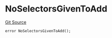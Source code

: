 # NoSelectorsGivenToAdd
[Git Source](https://github.com/thrackle-io/rules-protocol/blob/1ab1db06d001c0ea3265ec49b85ddd9394430302/src/economic/ruleStorage/RuleStorageDiamondLib.sol)


```solidity
error NoSelectorsGivenToAdd();
```


